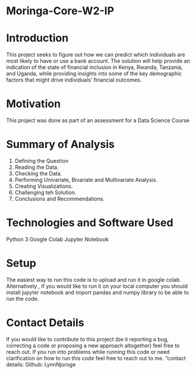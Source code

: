# Moringa-Core-W2-IP

# Introduction
This project seeks to figure out how we can predict which individuals are most likely to have or use a bank account. The solution will help provide an indication of the state of financial inclusion in Kenya, Rwanda, Tanzania, and Uganda, while providing insights into some of the key demographic factors that might drive individuals’ financial outcomes.

# Motivation
This project was done as part of an assessment for a Data Science Course

# Summary of Analysis
1. Defining the Question 
2. Reading the Data.
3. Checking the Data.
4. Performing Univariate, Bivariate and Multivariate Analysis.
5. Creating Visualizations.
6. Challenging teh Solution.
4. Conclusions and Recommendations. 


# Technologies and Software Used
Python 3 Google Colab Jupyter Notebook

# Setup
The easiest way to run this code is to upload and run it in google colab. Alternatively , if you would like to run it on your local computer you should install jupyter notebook and import pandas and numpy library to be able to run the code.

# Contact Details
If you would like to contribute to this project (be it reporting a bug, correcting a code or proposing a new approach altogether) feel free to reach out. If you run into problems while running this code or need clarification on how to run this code feel free to reach out to me. “contact details: Github: LynnNjoroge
